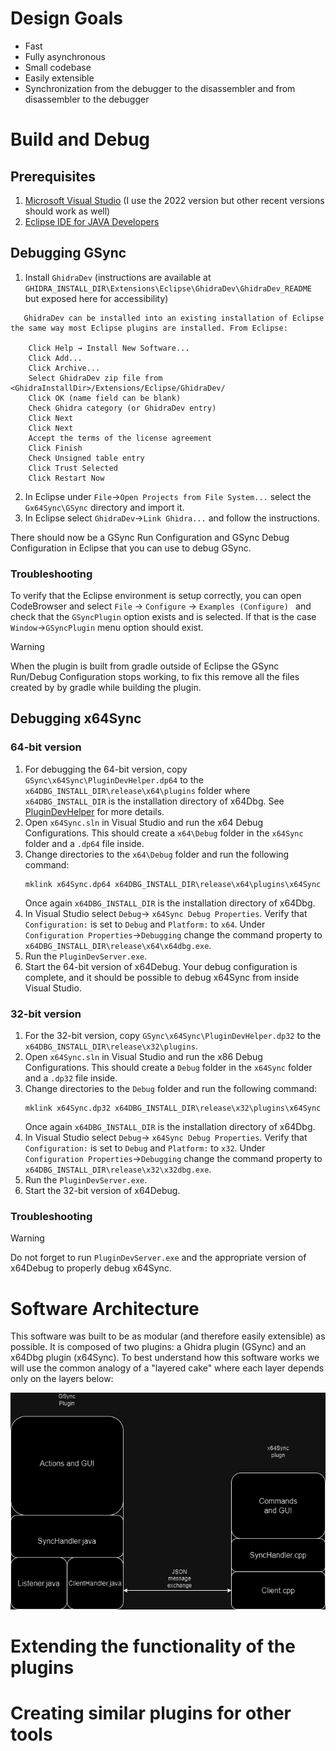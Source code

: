 # Design Goals

* Fast
* Fully asynchronous
* Small codebase
* Easily extensible
* Synchronization from the debugger to the disassembler and from disassembler to the debugger

# Build and Debug

## Prerequisites
1. [Microsoft Visual Studio](https://visualstudio.microsoft.com/) (I use the 2022 version but other recent versions should work as well)
2. [Eclipse IDE for JAVA Developers](https://www.eclipse.org/downloads/)

## Debugging GSync

1. Install `GhidraDev` (instructions are available at `GHIDRA_INSTALL_DIR\Extensions\Eclipse\GhidraDev\GhidraDev_README` but exposed here for accessibility)
```
   GhidraDev can be installed into an existing installation of Eclipse the same way most Eclipse plugins are installed. From Eclipse:

    Click Help → Install New Software...
    Click Add...
    Click Archive...
    Select GhidraDev zip file from <GhidraInstallDir>/Extensions/Eclipse/GhidraDev/
    Click OK (name field can be blank)
    Check Ghidra category (or GhidraDev entry)
    Click Next
    Click Next
    Accept the terms of the license agreement
    Click Finish
    Check Unsigned table entry
    Click Trust Selected
    Click Restart Now
```
2. In Eclipse under `File`->`Open Projects from File System...` select the `Gx64Sync\GSync` directory and import it.
3. In Eclipse select `GhidraDev`->`Link Ghidra...` and follow the instructions. 

There should now be a GSync Run Configuration and GSync Debug Configuration in Eclipse that you can use to debug GSync.

### Troubleshooting
To verify that the Eclipse environment is setup correctly, you can open CodeBrowser and select
``File`` -> ``Configure`` -> ``Examples (Configure) `` and check that the `GSyncPlugin` option
exists and is selected. If that is the case ``Window``->``GSyncPlugin`` menu option should exist.

> [!WARNING] 
> When the plugin is built from gradle outside of Eclipse the GSync Run/Debug Configuration stops working, to fix this remove all the files created by
> by gradle while building the plugin.

## Debugging x64Sync

### 64-bit version
1. For debugging the 64-bit version, copy ``GSync\x64Sync\PluginDevHelper.dp64`` to the ``x64DBG_INSTALL_DIR\release\x64\plugins`` folder where ``x64DBG_INSTALL_DIR`` is the installation directory of x64Dbg. See [PluginDevHelper](https://github.com/x64dbg/PluginDevHelper) for more details.
2. Open ``x64Sync.sln`` in Visual Studio and run the x64 Debug Configurations. This should create a `x64\Debug` folder  in the `x64Sync` folder and a `.dp64` file inside.
3. Change directories to the `x64\Debug` folder and run the following command:
   ```
   mklink x64Sync.dp64 x64DBG_INSTALL_DIR\release\x64\plugins\x64Sync
   ```
   Once again ``x64DBG_INSTALL_DIR`` is the installation directory of x64Dbg.
4. In Visual Studio select `Debug`-> `x64Sync Debug Properties`. Verify that ``Configuration:`` is set to ``Debug`` and ``Platform:`` to ``x64``. Under ``Configuration Properties``->``Debugging`` change the command property to ``x64DBG_INSTALL_DIR\release\x64\x64dbg.exe``. 
5. Run the `PluginDevServer.exe`.
6. Start the 64-bit version of x64Debug. 
Your debug configuration is complete, and it should be possible to debug x64Sync from inside Visual Studio.

### 32-bit version
1. For the 32-bit version, copy ``GSync\x64Sync\PluginDevHelper.dp32`` to the ``x64DBG_INSTALL_DIR\release\x32\plugins``.
2. Open ``x64Sync.sln`` in Visual Studio and run the x86 Debug Configurations. This should create a `Debug` folder  in the `x64Sync` folder and a `.dp32` file inside.
3. Change directories to the `Debug` folder and run the following command:
   ```
   mklink x64Sync.dp32 x64DBG_INSTALL_DIR\release\x32\plugins\x64Sync
   ```
   Once again ``x64DBG_INSTALL_DIR`` is the installation directory of x64Dbg.
4. In Visual Studio select `Debug`-> `x64Sync Debug Properties`. Verify that ``Configuration:`` is set to ``Debug`` and ``Platform:`` to ``x32``. Under ``Configuration Properties``->``Debugging`` change the command property to ``x64DBG_INSTALL_DIR\release\x32\x32dbg.exe``. 
5. Run the `PluginDevServer.exe`.
6. Start the 32-bit version of x64Debug. 

### Troubleshooting
> [!WARNING] 
> Do not forget to run `PluginDevServer.exe` and the appropriate version of x64Debug to properly debug x64Sync.

# Software Architecture

This software was built to be as modular (and therefore easily extensible) as possible. 
It is composed of two plugins: a Ghidra plugin (GSync) and an x64Dbg plugin (x64Sync). 
To best understand how this software works we will use the common analogy of a "layered cake" where each layer depends only on the layers below:


![Gx64Sync Image](/docs/Gx64SyncDiagram.png)

# Extending the functionality of the plugins

# Creating similar plugins for other tools
